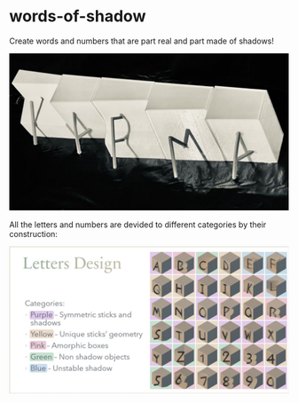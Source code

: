 # words-of-shadow
Create words and numbers that are part real and part made of shadows!

![words of shadow - karma](https://github.com/hannak24/words-of-shadow/blob/main/karma.jpg?raw=true)

All the letters and numbers are devided to different categories by their construction:

![words of shadow - alphabet](https://github.com/hannak24/words-of-shadow/blob/main/alphabet.jpg?raw=true)
